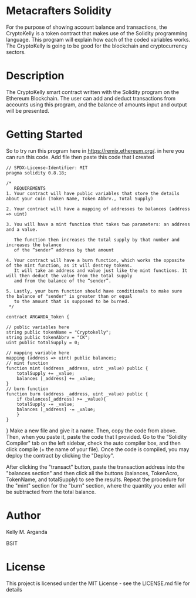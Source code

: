 # Metacrafters Solidity
For the purpose of showing account balance and transactions, the CryptoKelly is a token contract that makes use of the Solidity programming language. This program will explain how each of the coded variables works. The CryptoKelly is going to be good for the blockchain and cryptocurrency sectors.
# Description
The CryptoKelly smart contract written with the Solidity program on the Ethereum Blockchain. The user can add and deduct transactions from accounts using this program, and the balance of amounts input and output will be presented.
# Getting Started
So to try run this program here in https://remix.ethereum.org/. in here you can run this code. Add file then paste this code that I created

    // SPDX-License-Identifier: MIT
    pragma solidity 0.8.18;

    /*
       REQUIREMENTS
    1. Your contract will have public variables that store the details about your coin (Token Name, Token Abbrv., Total Supply)
    
    2. Your contract will have a mapping of addresses to balances (address => uint)
    
    3. You will have a mint function that takes two parameters: an address and a value. 
    
       The function then increases the total supply by that number and increases the balance 
       of the “sender” address by that amount
       
    4. Your contract will have a burn function, which works the opposite of the mint function, as it will destroy tokens. 
       It will take an address and value just like the mint functions. It will then deduct the value from the total supply 
       and from the balance of the “sender”.
       
    5. Lastly, your burn function should have conditionals to make sure the balance of "sender" is greater than or equal 
       to the amount that is supposed to be burned.
     */

    contract ARGANDA_Token {

    // public variables here
    string public tokenName = "Cryptokelly";
    string public tokenAbbrv = "CK";
    uint public totalSupply = 0;

    // mapping variable here
    mapping (address => uint) public balances;
    // mint function
    function mint (address _address, uint _value) public {
        totalSupply += _value;
        balances [_address] += _value;    
    }
    // burn function
    function burn (address _address, uint _value) public {
        if (balances[_address] >= _value){
        totalSupply -= _value;
        balances [_address] -= _value;  
        }   
    }
}
Make a new file and give it a name. Then, copy the code from above. Then, when you paste it, paste the code that I provided. Go to the "Solidity Compiler" tab on the left sidebar, check the auto compiler box, and then click compile (+ the name of your file). Once the code is compiled, you may deploy the contract by clicking the "Deploy".

After clicking the "transact" button, paste the transaction address into the "balances section" and then click all the buttons (balances, TokenAcro, TokenName, and totalSupply) to see the results. Repeat the procedure for the "mint" section for the "burn" section, where the quantity you enter will be subtracted from the total balance.
# Author
 Kelly M. Arganda

 BSIT 
# License
 This project is licensed under the MIT License - see the LICENSE.md file for details
 
